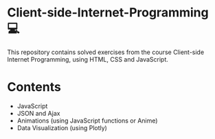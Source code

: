 # Client-side-Internet-Programming 💻
This repository contains solved exercises from the course Client-side Internet Programming, using HTML, CSS and JavaScript.

# Contents
- JavaScript
- JSON and Ajax
- Animations (using JavaScript functions or Anime)
- Data Visualization (using Plotly)
